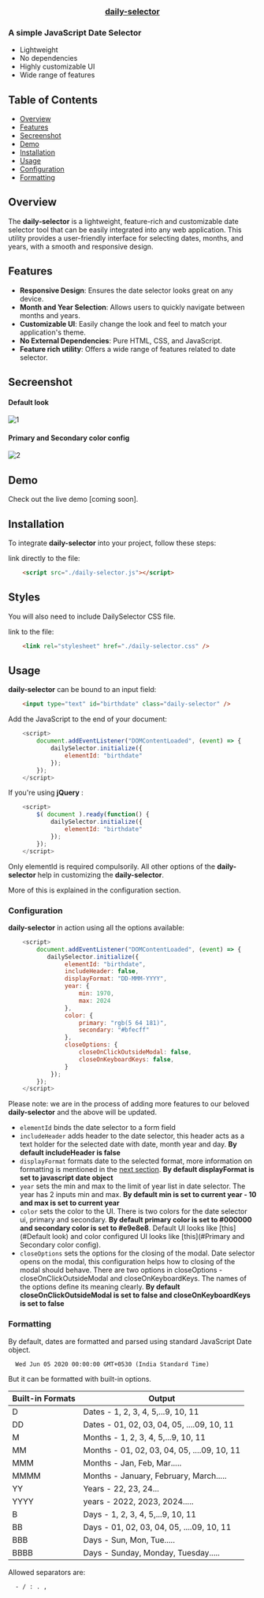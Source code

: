 <br />
<div align="center">
  <a href="https://github.com/jacksonpais/daily-selector">
    <h3>daily-selector</h3>
  </a>
</div>

### A simple JavaScript Date Selector

- Lightweight
- No dependencies
- Highly customizable UI
- Wide range of features

## Table of Contents

- [Overview](#overview)
- [Features](#features)
- [Secreenshot](#screenshot)
- [Demo](#demo)
- [Installation](#installation)
- [Usage](#usage)
- [Configuration](#configuration)
- [Formatting](#formatting)

## Overview

The **daily-selector** is a lightweight, feature-rich and customizable date selector tool that can be easily integrated into any web application. This utility provides a user-friendly interface for selecting dates, months, and years, with a smooth and responsive design.

## Features

- **Responsive Design**: Ensures the date selector looks great on any device.
- **Month and Year Selection**: Allows users to quickly navigate between months and years.
- **Customizable UI**: Easily change the look and feel to match your application's theme.
- **No External Dependencies**: Pure HTML, CSS, and JavaScript.
- **Feature rich utility**: Offers a wide range of features related to date selector.

## Secreenshot

#### Default look

![1](images/screenshot/1.jpg)

#### Primary and Secondary color config

![2](images/screenshot/2.jpg)

## Demo

Check out the live demo [coming soon].

## Installation

To integrate **daily-selector** into your project, follow these steps:

link directly to the file:

```html
    <script src="./daily-selector.js"></script>
```

## Styles

You will also need to include DailySelector CSS file.

link to the file:

```html
    <link rel="stylesheet" href="./daily-selector.css" />
```

## Usage

**daily-selector** can be bound to an input field:

```html
    <input type="text" id="birthdate" class="daily-selector" />
```

Add the JavaScript to the end of your document:

```javascript
    <script>
        document.addEventListener("DOMContentLoaded", (event) => {
            dailySelector.initialize({
                elementId: "birthdate"
            });
        });
    </script>
```

If you're using **jQuery** :

```javascript
    <script>
        $( document ).ready(function() {
            dailySelector.initialize({
                elementId: "birthdate"
            });
        });
    </script>
```
Only elementId is required compulsorily. All other options of the **daily-selector** help in customizing the **daily-selector**.

More of this is explained in the configuration section.

### Configuration

**daily-selector** in action using all the options available:

```javascript
    <script>
        document.addEventListener("DOMContentLoaded", (event) => {
           dailySelector.initialize({
                elementId: "birthdate",
                includeHeader: false,
                displayFormat: "DD-MMM-YYYY",
                year: {
                    min: 1970,
                    max: 2024
                },
                color: {
                    primary: "rgb(5 64 181)",
                    secondary: "#bfecff"
                },
                closeOptions: {
                    closeOnClickOutsideModal: false,
                    closeOnKeyboardKeys: false,
                }
            });
        });
    </script>
```
Please note: we are in the process of adding more features to our beloved **daily-selector** and the above will be updated.

* `elementId` binds the date selector to a form field
* `includeHeader` adds header to the date selector, this header acts as a text holder for the selected date with date, month year and day. **By default includeHeader is false** 
* `displayFormat` formats date to the selected format, more information on formatting is mentioned in the [next section](#formatting). **By default displayFormat is set to javascript date object** 
* `year` sets the min and max to the limit of year list in date selector. The year has 2 inputs min and max. **By default min is set to current year - 10 and max is set to current year** 
* `color` sets the color to the UI. There is two colors for the date selector ui, primary and secondary. **By default primary color is set to #000000 and secondary color is set to #e9e8e8**. Default UI looks like [this](#Default look) and color configured UI looks like [this](#Primary and Secondary color config).
* `closeOptions` sets the options for the closing of the modal. Date selector opens on the modal, this configuration helps how to closing of the modal should behave. There are two options in closeOptions - closeOnClickOutsideModal and closeOnKeyboardKeys. The names of the options define its meaning clearly. **By default closeOnClickOutsideModal is set to false and closeOnKeyboardKeys is set to false** 

### Formatting

By default, dates are formatted and parsed using standard JavaScript Date object.

```html
  Wed Jun 05 2020 00:00:00 GMT+0530 (India Standard Time)
```

But it can be formatted with built-in options.

| Built-in Formats | Output                                      |
|------------------|---------------------------------------------|
| D                | Dates - 1, 2, 3, 4, 5,...9, 10, 11          |
| DD               | Dates - 01, 02, 03, 04, 05, ....09, 10, 11  |
| M                | Months - 1, 2, 3, 4, 5,...9, 10, 11         |
| MM               | Months - 01, 02, 03, 04, 05, ....09, 10, 11 |
| MMM              | Months - Jan, Feb, Mar.....                 |
| MMMM             | Months - January, February, March.....      |
| YY               | Years - 22, 23, 24...                       |
| YYYY             | years - 2022, 2023, 2024.....               |
| B                | Days - 1, 2, 3, 4, 5,...9, 10, 11           |
| BB               | Days - 01, 02, 03, 04, 05, ....09, 10, 11   |
| BBB              | Days - Sun, Mon, Tue.....                   |
| BBBB             | Days - Sunday, Monday, Tuesday.....         |

Allowed separators are:
```html
  - / : . , 
```